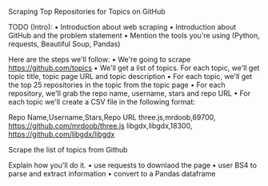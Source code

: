 Scraping Top Repositories for Topics on GitHub

TODO (Intro):
•	Introduction about web scraping
•	Introduction about GitHub and the problem statement
•	Mention the tools you're using (Python, requests, Beautiful Soup, Pandas)

Here are the steps we'll follow:
•	We're going to scrape https://github.com/topics
•	We'll get a list of topics. For each topic, we'll get topic title, topic page URL and topic description
•	For each topic, we'll get the top 25 repositories in the topic from the topic page
•	For each repository, we'll grab the repo name, username, stars and repo URL
•	For each topic we'll create a CSV file in the following format:

Repo Name,Username,Stars,Repo URL
three.js,mrdoob,69700, https://github.com/mrdoob/three.js
libgdx,libgdx,18300, https://github.com/libgdx/libgdx

Scrape the list of topics from Github

Explain how you'll do it.
•	use requests to downlaod the page
•	user BS4 to parse and extract information
•	convert to a Pandas dataframe
